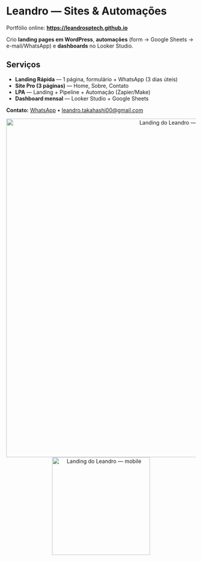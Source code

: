 # Leandro — Sites & Automações

Portfólio online: **https://leandrosptech.github.io**

Crio **landing pages em WordPress**, **automações** (form → Google Sheets → e-mail/WhatsApp) e **dashboards** no Looker Studio.

## Serviços
- **Landing Rápida** — 1 página, formulário + WhatsApp (3 dias úteis)
- **Site Pro (3 páginas)** — Home, Sobre, Contato
- **LPA** — Landing + Pipeline + Automação (Zapier/Make)
- **Dashboard mensal** — Looker Studio + Google Sheets

**Contato:** [WhatsApp](https://wa.me/5511998825520) • leandro.takahashi00@gmail.com
<p align="center">
  <img src="https://raw.githubusercontent.com/leandroSPTECH/leandroSPTECH.github.io/main/assets/thumb-desktop.png" width="900" alt="Landing do Leandro — desktop">
  <img src="https://raw.githubusercontent.com/leandroSPTECH/leandroSPTECH.github.io/main/assets/thumb-mobile.png"  width="260" alt="Landing do Leandro — mobile">
</p>


